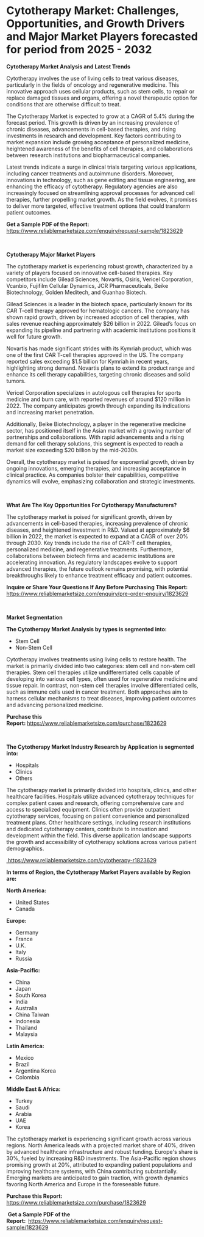 <p><h1>Cytotherapy Market: Challenges, Opportunities, and Growth Drivers and Major Market Players forecasted for period from 2025 - 2032</h1></p><p><strong>Cytotherapy Market Analysis and Latest Trends</strong></p>
<p><p>Cytotherapy involves the use of living cells to treat various diseases, particularly in the fields of oncology and regenerative medicine. This innovative approach uses cellular products, such as stem cells, to repair or replace damaged tissues and organs, offering a novel therapeutic option for conditions that are otherwise difficult to treat.</p><p>The Cytotherapy Market is expected to grow at a CAGR of 5.4% during the forecast period. This growth is driven by an increasing prevalence of chronic diseases, advancements in cell-based therapies, and rising investments in research and development. Key factors contributing to market expansion include growing acceptance of personalized medicine, heightened awareness of the benefits of cell therapies, and collaborations between research institutions and biopharmaceutical companies.</p><p>Latest trends indicate a surge in clinical trials targeting various applications, including cancer treatments and autoimmune disorders. Moreover, innovations in technology, such as gene editing and tissue engineering, are enhancing the efficacy of cytotherapy. Regulatory agencies are also increasingly focused on streamlining approval processes for advanced cell therapies, further propelling market growth. As the field evolves, it promises to deliver more targeted, effective treatment options that could transform patient outcomes.</p></p>
<p><strong>Get a Sample PDF of the Report:&nbsp;</strong> <a href="https://www.reliablemarketsize.com/enquiry/request-sample/1823629?utm_campaign=3042&utm_medium=2&utm_source=Github&utm_content=ia&utm_term=19042025&utm_id=cytotherapy">https://www.reliablemarketsize.com/enquiry/request-sample/1823629</a></p>
<p>&nbsp;</p>
<p><strong>Cytotherapy Major Market Players</strong></p>
<p><p>The cytotherapy market is experiencing robust growth, characterized by a variety of players focused on innovative cell-based therapies. Key competitors include Gilead Sciences, Novartis, Osiris, Vericel Corporation, Vcanbio, Fujifilm Cellular Dynamics, JCR Pharmaceuticals, Beike Biotechnology, Golden Meditech, and Guanhao Biotech.</p><p>Gilead Sciences is a leader in the biotech space, particularly known for its CAR T-cell therapy approved for hematologic cancers. The company has shown rapid growth, driven by increased adoption of cell therapies, with sales revenue reaching approximately $26 billion in 2022. Gilead’s focus on expanding its pipeline and partnering with academic institutions positions it well for future growth.</p><p>Novartis has made significant strides with its Kymriah product, which was one of the first CAR T-cell therapies approved in the US. The company reported sales exceeding $1.5 billion for Kymriah in recent years, highlighting strong demand. Novartis plans to extend its product range and enhance its cell therapy capabilities, targeting chronic diseases and solid tumors.</p><p>Vericel Corporation specializes in autologous cell therapies for sports medicine and burn care, with reported revenues of around $120 million in 2022. The company anticipates growth through expanding its indications and increasing market penetration.</p><p>Additionally, Beike Biotechnology, a player in the regenerative medicine sector, has positioned itself in the Asian market with a growing number of partnerships and collaborations. With rapid advancements and a rising demand for cell therapy solutions, this segment is expected to reach a market size exceeding $20 billion by the mid-2030s.</p><p>Overall, the cytotherapy market is poised for exponential growth, driven by ongoing innovations, emerging therapies, and increasing acceptance in clinical practice. As companies bolster their capabilities, competitive dynamics will evolve, emphasizing collaboration and strategic investments.</p></p>
<p>&nbsp;</p>
<p><strong>What Are The Key Opportunities For Cytotherapy Manufacturers?</strong></p>
<p><p>The cytotherapy market is poised for significant growth, driven by advancements in cell-based therapies, increasing prevalence of chronic diseases, and heightened investment in R&D. Valued at approximately $6 billion in 2022, the market is expected to expand at a CAGR of over 20% through 2030. Key trends include the rise of CAR-T cell therapies, personalized medicine, and regenerative treatments. Furthermore, collaborations between biotech firms and academic institutions are accelerating innovation. As regulatory landscapes evolve to support advanced therapies, the future outlook remains promising, with potential breakthroughs likely to enhance treatment efficacy and patient outcomes.</p></p>
<p><strong>Inquire or Share Your Questions If Any Before Purchasing This Report:</strong> <a href="https://www.reliablemarketsize.com/enquiry/pre-order-enquiry/1823629?utm_campaign=3042&utm_medium=2&utm_source=Github&utm_content=ia&utm_term=19042025&utm_id=cytotherapy">https://www.reliablemarketsize.com/enquiry/pre-order-enquiry/1823629</a></p>
<p>&nbsp;</p>
<p><strong>Market Segmentation</strong></p>
<p><strong>The Cytotherapy Market Analysis by types is segmented into:</strong></p>
<p><ul><li>Stem Cell</li><li>Non-Stem Cell</li></ul></p>
<p><p>Cytotherapy involves treatments using living cells to restore health. The market is primarily divided into two categories: stem cell and non-stem cell therapies. Stem cell therapies utilize undifferentiated cells capable of developing into various cell types, often used for regenerative medicine and tissue repair. In contrast, non-stem cell therapies involve differentiated cells, such as immune cells used in cancer treatment. Both approaches aim to harness cellular mechanisms to treat diseases, improving patient outcomes and advancing personalized medicine.</p></p>
<p><strong>Purchase this Report:&nbsp;</strong><a href="https://www.reliablemarketsize.com/purchase/1823629?utm_campaign=3042&utm_medium=2&utm_source=Github&utm_content=ia&utm_term=19042025&utm_id=cytotherapy">https://www.reliablemarketsize.com/purchase/1823629</a></p>
<p>&nbsp;</p>
<p><strong>The Cytotherapy Market Industry Research by Application is segmented into:</strong></p>
<p><ul><li>Hospitals</li><li>Clinics</li><li>Others</li></ul></p>
<p><p>The cytotherapy market is primarily divided into hospitals, clinics, and other healthcare facilities. Hospitals utilize advanced cytotherapy techniques for complex patient cases and research, offering comprehensive care and access to specialized equipment. Clinics often provide outpatient cytotherapy services, focusing on patient convenience and personalized treatment plans. Other healthcare settings, including research institutions and dedicated cytotherapy centers, contribute to innovation and development within the field. This diverse application landscape supports the growth and accessibility of cytotherapy solutions across various patient demographics.</p></p>
<p><a href="https://www.reliablemarketsize.com/cytotherapy-r1823629?utm_campaign=3042&utm_medium=2&utm_source=Github&utm_content=ia&utm_term=19042025&utm_id=cytotherapy">&nbsp;https://www.reliablemarketsize.com/cytotherapy-r1823629</a></p>
<p><strong>In terms of Region, the Cytotherapy Market Players available by Region are:</strong></p>
<p>
    <p> <strong> North America: </strong>
        <ul>
            <li>United States</li>
            <li>Canada</li>
        </ul>
        </p> 
    <p> <strong> Europe: </strong>
        <ul>
            <li>Germany</li>
            <li>France</li>
            <li>U.K.</li>
            <li>Italy</li>
            <li>Russia</li>
        </ul>
        </p> 
    <p> <strong> Asia-Pacific: </strong>
        <ul>
            <li>China</li>
            <li>Japan</li>
            <li>South Korea</li>
            <li>India</li>
            <li>Australia</li>
            <li>China Taiwan</li>
            <li>Indonesia</li>
            <li>Thailand</li>
            <li>Malaysia</li>
        </ul>
        </p> 
    <p> <strong> Latin America: </strong>
        <ul>
            <li>Mexico</li>
            <li>Brazil</li>
            <li>Argentina Korea</li>
            <li>Colombia</li>
        </ul>
        </p> 
    <p> <strong> Middle East & Africa: </strong>
        <ul>
            <li>Turkey</li>
            <li>Saudi</li>
            <li>Arabia</li>
            <li>UAE</li>
            <li>Korea</li>
        </ul>
    </p>
    </p>
<p><p>The cytotherapy market is experiencing significant growth across various regions. North America leads with a projected market share of 40%, driven by advanced healthcare infrastructure and robust funding. Europe's share is 30%, fueled by increasing R&D investments. The Asia-Pacific region shows promising growth at 20%, attributed to expanding patient populations and improving healthcare systems, with China contributing substantially. Emerging markets are anticipated to gain traction, with growth dynamics favoring North America and Europe in the foreseeable future.</p></p>
<p><strong>Purchase this Report: </strong><a href="https://www.reliablemarketsize.com/purchase/1823629?utm_campaign=3042&utm_medium=2&utm_source=Github&utm_content=ia&utm_term=19042025&utm_id=cytotherapy">https://www.reliablemarketsize.com/purchase/1823629</a></p>
<p>&nbsp;<strong>Get a Sample PDF of the Report:&nbsp;&nbsp;</strong><a href="https://www.reliablemarketsize.com/enquiry/request-sample/1823629?utm_campaign=3042&utm_medium=2&utm_source=Github&utm_content=ia&utm_term=19042025&utm_id=cytotherapy">https://www.reliablemarketsize.com/enquiry/request-sample/1823629</a></p>
<p><strong></strong></p>
<p><p></p><p></p><p></p></p>